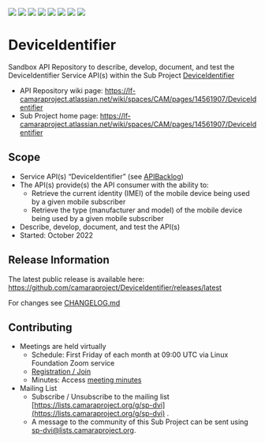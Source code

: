 <a href="https://github.com/camaraproject/DeviceIdentifier/commits/" title="Last Commit"><img src="https://img.shields.io/github/last-commit/camaraproject/DeviceIdentifier?style=plastic"></a>
<a href="https://github.com/camaraproject/DeviceIdentifier/issues" title="Open Issues"><img src="https://img.shields.io/github/issues/camaraproject/DeviceIdentifier?style=plastic"></a>
<a href="https://github.com/camaraproject/DeviceIdentifier/pulls" title="Open Pull Requests"><img src="https://img.shields.io/github/issues-pr/camaraproject/DeviceIdentifier?style=plastic"></a>
<a href="https://github.com/camaraproject/DeviceIdentifier/graphs/contributors" title="Contributors"><img src="https://img.shields.io/github/contributors/camaraproject/DeviceIdentifier?style=plastic"></a>
<a href="https://github.com/camaraproject/DeviceIdentifier" title="Repo Size"><img src="https://img.shields.io/github/repo-size/camaraproject/DeviceIdentifier?style=plastic"></a>
<a href="https://github.com/camaraproject/DeviceIdentifier/blob/main/LICENSE" title="License"><img src="https://img.shields.io/badge/License-Apache%202.0-green.svg?style=plastic"></a>
<a href="https://github.com/camaraproject/DeviceIdentifier/releases/latest" title="Latest Release"><img src="https://img.shields.io/github/release/camaraproject/DeviceIdentifier?style=plastic"></a>
<a href="https://github.com/camaraproject/Governance/blob/main/ProjectStructureAndRoles.md" title="Sandbox API Repository"><img src="https://img.shields.io/badge/Sandbox%20API%20Repository-yellow?style=plastic"></a>

# DeviceIdentifier

Sandbox API Repository to describe, develop, document, and test the DeviceIdentifier Service API(s) within the Sub Project [DeviceIdentifier](https://lf-camaraproject.atlassian.net/wiki/spaces/CAM/pages/14561907/DeviceIdentifier)

* API Repository wiki page: https://lf-camaraproject.atlassian.net/wiki/spaces/CAM/pages/14561907/DeviceIdentifier
* Sub Project home page: https://lf-camaraproject.atlassian.net/wiki/spaces/CAM/pages/14561907/DeviceIdentifier

## Scope

* Service API(s) “DeviceIdentifier” (see [APIBacklog](https://github.com/camaraproject/APIBacklog/blob/main/documentation/APIbacklog.md)) 
* The API(s) provide(s) the API consumer with the ability to:  
  * Retrieve the current identity (IMEI) of the mobile device being used by a given mobile subscriber
  * Retrieve the type (manufacturer and model) of the mobile device being used by a given mobile subscriber
* Describe, develop, document, and test the API(s)
* Started: October 2022


## Release Information

The latest public release is available here: https://github.com/camaraproject/DeviceIdentifier/releases/latest

For changes see [CHANGELOG.md](https://github.com/camaraproject/DeviceIdentifier/blob/main/CHANGELOG.md)

## Contributing
* Meetings are held virtually
    * Schedule: First Friday of each month at 09:00 UTC via Linux Foundation Zoom service
    * [Registration / Join](https://zoom-lfx.platform.linuxfoundation.org/meeting/96981252767?password=fc957607-cc06-450f-b80a-229bb6a88c39) 
    * Minutes: Access [meeting minutes](https://lf-camaraproject.atlassian.net/wiki/spaces/CAM/pages/14564298/DeviceIdentifier+Meeting+Minutes)
* Mailing List
    * Subscribe / Unsubscribe to the mailing list [https://lists.camaraproject.org/g/sp-dvi](https://lists.camaraproject.org/g/sp-dvi) .
    * A message to the community of this Sub Project can be sent using [sp-dvi@lists.camaraproject.org](mailto:sp-dvi@lists.camaraproject.org).
